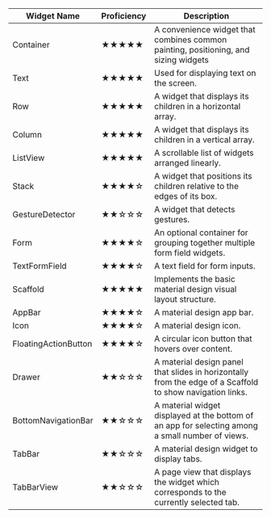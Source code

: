 
| Widget Name            | Proficiency | Description                                                  |
|------------------------|-------------|--------------------------------------------------------------|
|Container               |★★★★★    |A convenience widget that combines common painting, positioning, and sizing widgets|
| Text                   | ★★★★★     | Used for displaying text on the screen.                      |
| Row                    | ★★★★★     | A widget that displays its children in a horizontal array.   |
| Column                 | ★★★★★     | A widget that displays its children in a vertical array.     |
| ListView               | ★★★★★      | A scrollable list of widgets arranged linearly.              |
| Stack                  | ★★★★☆      | A widget that positions its children relative to the edges of its box. |
| GestureDetector        | ★★☆☆☆      | A widget that detects gestures.                              |
| Form                   | ★★★★☆      | An optional container for grouping together multiple form field widgets. |
| TextFormField          | ★★★★☆      | A text field for form inputs.                                |
| Scaffold               | ★★★★★      | Implements the basic material design visual layout structure. |
| AppBar                 | ★★★★☆      | A material design app bar.                                   |
| Icon                   | ★★★★☆      | A material design icon.                                      |
| FloatingActionButton   | ★★★★☆      | A circular icon button that hovers over content.             |
| Drawer                 | ★★☆☆☆      | A material design panel that slides in horizontally from the edge of a Scaffold to show navigation links. |
| BottomNavigationBar    | ★★☆☆☆      | A material widget displayed at the bottom of an app for selecting among a small number of views. |
| TabBar                 | ★★☆☆☆      | A material design widget to display tabs.                    |
| TabBarView             | ★★☆☆☆      | A page view that displays the widget which corresponds to the currently selected tab. |
